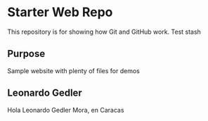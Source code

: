 # Starter Web Repo

This repository is for showing how Git and GitHub work.
Test stash

## Purpose

Sample website with plenty of files for demos

## Leonardo Gedler
Hola Leonardo Gedler Mora, en Caracas

